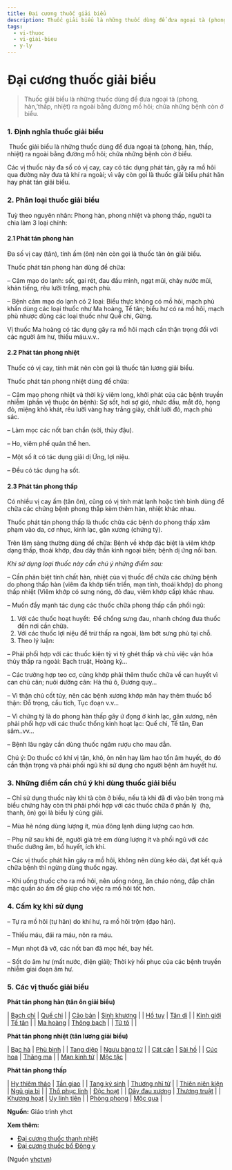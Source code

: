 ```yaml
---
title: Đại cương thuốc giải biểu
description: Thuốc giải biểu là những thuốc dùng để đưa ngoại tà (phong, hàn,’thấp, nhiệt) ra ngoài bằng đường mồ hôi; chữa những bệnh còn ở biểu.
tags:
  - vi-thuoc
  - vi-giai-bieu
  - y-ly
---
```


# Đại cương thuốc giải biểu 

> Thuốc giải biểu là những thuốc dùng để đưa ngoại tà (phong, hàn,’thấp, nhiệt) ra ngoài bằng đường mồ hôi; chữa những bệnh còn ở biểu.

### 1. Định nghĩa thuốc giải biểu

 Thuốc giải biểu là những thuốc dùng để đưa ngoại tà (phong, hàn, thấp, nhiệt) ra ngoài bằng đường mồ hôi; chữa những bệnh còn ở biểu.

Các vị thuốc này đa số có vị cay, cay có tác dụng phát tán, gây ra mồ hôi qua đường này đưa tà khí ra ngoài; vì vậy còn gọi là thuốc giải biểu phát hãn hay phát tán giải biểu.

### 2. Phân loại thuốc giải biểu

Tuỳ theo nguyên nhân: Phong hàn, phong nhiệt và phong thấp, người ta chia làm 3 loại chính:

#### 2.1 Phát tán phong hàn

Đa số vị cay (tân), tính ấm (ôn) nên còn gọi là thuốc tân ôn giải biểu.

Thuốc phát tán phong hàn dùng để chữa:

– Cảm mạo do lạnh: sốt, gai rét, đau đầu mình, ngạt mũi, chảy nước mũi, khản tiếng, rêu lưỡi trắng, mạch phù.

– Bệnh cảm mạo do lạnh có 2 loại: Biểu thực không có mồ hôi, mạch phù khẩn dùng các loại thuốc như Ma hoàng, Tế tân; biểu hư có ra mồ hôi, mạch phù nhược dùng các loại thuốc như Quế chi, Gừng.

Vị thuốc Ma hoàng có tác dụng gây ra mồ hôi mạch cần thận trọng đối với các người âm hư, thiếu máu.v.v..

#### 2.2 Phát tán phong nhiệt

Thuốc có vị cay, tính mát nên còn gọi là thuốc tân lương giải biểu.

Thuốc phát tán phong nhiệt dùng để chữa:

– Cảm mạo phong nhiệt và thời kỳ viêm long, khởi phát của các bệnh truyền nhiễm (phần vệ thuộc ôn bệnh): Sợ sốt, hơi sợ gió, nhức đầu, mắt đỏ, họng đỏ, miệng khô khát, rêu lưỡi vàng hay trắng giày, chất lưỡi đỏ, mạch phù sác.

– Làm mọc các nốt ban chẩn (sởi, thủy đậu).

– Ho, viêm phế quản thể hen.

– Một số ít có tác dụng giải dị Ứng, lợi niệu.

– Đều có tác dụng hạ sốt.

#### 2.3 Phát tán phong thấp

Có nhiều vị cay ấm (tân ôn), cũng có vị tính mát lạnh hoặc tính bình dùng để chữa các chứng bệnh phong thấp kèm thêm hàn, nhiệt khác nhau.

Thuốc phát tán phong thấp là thuốc chữa các bệnh do phong thấp xâm phạm vào da, cơ nhục, kinh lạc, gân xương (chứng tý).

Trên lâm sàng thường dùng để chữa: Bệnh về khớp đặc biệt là viêm khớp dạng thấp, thoái khớp, đau dây thần kinh ngoại biên; bệnh dị ứng nổi ban.

*Khi sử dụng loại thuốc này cần chú ý những điểm sau:*

– Cần phân biệt tính chất hàn, nhiệt của vị thuốc để chữa các chứng bệnh do phong thấp hàn (viêm đa khớp tiến triển, mạn tính, thoái khớp) do phong thấp nhiệt (Viêm khớp có sưng nóng, đỏ đau, viêm khớp cấp) khác nhau.

– Muốn đẩy mạnh tác dụng các thuốc chữa phong thấp cần phối ngũ:

1. Với các thuốc hoạt huyết:  Để chống sưng đau, nhanh chóng đưa thuốc đến nơi cần chữa.
2. Với các thuốc lợi niệu để trừ thấp ra ngoài, làm bớt sưng phù tại chỗ.
3. Theo lý luận:

– Phải phối hợp với các thuốc kiện tỳ vì tỳ ghét thấp và chủ việc vận hóa thủy thấp ra ngoài: Bạch truật, Hoàng kỳ…

– Các trường hợp teo cơ, cứng khớp phải thêm thuốc chữa về can huyết vì can chủ cân; nuôi dưỡng cân: Hà thủ ô, Đương quy…

– Vì thận chủ cốt tủy, nên các bệnh xương khớp mãn hay thêm thuốc bổ thận: Đỗ trọng, cẩu tích, Tục đoạn v.v…

– Vì chứng tý là do phong hàn thấp gây ứ đọng ở kinh lạc, gân xương, nên phải phối hợp với các thuốc thống kinh hoạt lạc: Quế chi, Tế tân, Đan sâm..vv…

– Bệnh lâu ngày cần dùng thuốc ngâm rượu cho mau dẫn.

Chú ý: Do thuốc có khí vị tân, khô, ôn nên hay làm hao tổn âm huyết, do đó cần thận trọng và phải phối ngũ khi sử dụng cho người bệnh âm huyết hư.

### 3. Những điểm cần chú ý khi dùng thuốc giải biểu

– Chỉ sử dụng thuốc này khi tà còn ở biểu, nếu tà khi đã đi vào bên trong mà biểu chứng hãy còn thì phải phối hợp với các thuốc chữa ở phần lý  (hạ, thanh, ôn) gọi là biểu lý cùng giải.

– Mùa hè nóng dùng lượng ít, mùa đông lạnh dùng lượng cao hơn.

– Phụ nữ sau khi đẻ, người già trẻ em dùng lượng ít và phối ngũ với các thuốc dưỡng âm, bổ huyết, ích khí.

– Các vị thuốc phát hãn gây ra mồ hôi, không nên dùng kéo dài, đạt kết quả chữa bệnh thì ngừng dùng thuốc ngay.

– Khi uống thuốc cho ra mồ hôi, nên uống nóng, ăn cháo nóng, đắp chăn mặc quần áo ấm để giúp cho việc ra mồ hôi tốt hơn.

### 4. Cấm kỵ khi sử dụng

– Tự ra mồ hôi (tự hãn) do khí hư, ra mồ hôi trộm (đạo hãn).

– Thiếu máu, đái ra máu, nôn ra máu.

– Mụn nhọt đã vỡ, các nốt ban đã mọc hết, bay hết.

– Sốt do âm hư (mất nước, điện giải); Thời kỳ hồi phục của các bệnh truyền nhiễm giai đoạn âm hư.

### 5. Các vị thuốc giải biểu

**Phát tán phong hàn (tân ôn giải biểu)**

| [Bạch chỉ](/yhctvn/vi-thuoc-bach-chi) | [Quế chi](/yhctvn/vi-thuoc-que-chi-2) |
| [Cảo bản](/yhctvn/vi-thuoc-cao-ban) | [Sinh khương](/yhctvn/vi-thuoc-sinh-khuong) |
| [Hồ tuy](/yhctvn/vi-thuoc-ho-tuy) | [Tân di](/yhctvn/vi-thuoc-tan-di) |
| [Kinh giới](/yhctvn/vi-thuoc-kinh-gioi) | [Tế tân](/yhctvn/vi-thuoc-te-tan) |
| [Ma hoàng](/yhctvn/vi-thuoc-ma-hoang) | [Thông bạch](/yhctvn/vi-thuoc-thong-bach) |
| [Tử tô](/yhctvn/vi-thuoc-tu-to) |  |

**Phát tán phong nhiệt (tân lương giải biểu)**

| [Bạc hà](/yhctvn/vi-thuoc-bac-ha) | [Phù bình](/yhctvn/vi-thuoc-phu-binh) |
| [Tang diệp](/yhctvn/vi-thuoc-tang-diep-la-dau) | 
[Ngưu bàng tử](/yhctvn/vi-thuoc-nguu-bang-tu)
 |
| [Cát căn](/yhctvn/vi-thuoc-cat-can) | [Sài hồ](/yhctvn/vi-thuoc-sai-ho) |
| [Cúc hoa](/yhctvn/vi-thuoc-cuc-hoa) | [Thăng ma](/yhctvn/vi-thuoc-thang-ma) |
| [Mạn kinh tử](/yhctvn/vi-thuoc-man-kinh-tu) | [Mộc tặc](/yhctvn/vi-thuoc-moc-tac) |

**Phát tán phong thấp**

| [Hy thiêm thảo](/yhctvn/vi-thuoc-hy-thiem-thao) | [Tần giao](/yhctvn/vi-thuoc-tan-giao) |
| [Tang ký sinh](/yhctvn/vi-thuoc-tang-ky-sinh)  | 
[Thương nhĩ tử](/yhctvn/vi-thuoc-ke-dau-ngua-thuong-nhi-tu)
 |
| [Thiên niên kiện](/yhctvn/vi-thuoc-thien-nien-kien) | [Ngũ gia bì](/yhctvn/vi-thuoc-ngu-gia-bi) |
| [Thổ phục linh](/yhctvn/vi-thuoc-tho-phuc-linh) | [Độc hoạt](/yhctvn/vi-thuoc-doc-hoat) |
| [Dây đau xương](/yhctvn/vi-thuoc-day-dau-xuong) | [Thương truật](/yhctvn/vi-thuoc-thuong-truat) |
| [Khương hoạt](/yhctvn/vi-thuoc-khuong-hoat) | [Uy linh tiên](/yhctvn/vi-thuoc-uy-linh-tien) |
| [Phòng phong](/yhctvn/vi-thuoc-phong-phong) | [Mộc qua](/yhctvn/vi-thuoc-moc-qua) |

**Nguồn:** Giáo trình yhct

**Xem thêm:**

* [Đại cương thuốc thanh nhiệt](/yhctvn/dai-cuong-thuoc-thanh-nhiet)
* [Đại cương thuốc bổ Đông y](/yhctvn/dai-cuong-thuoc-bo-dong-y)

(Nguồn <a href="https://yhctvn.com/dai-cuong-thuoc-giai-bieu/" target="_blank">yhctvn</a>)

